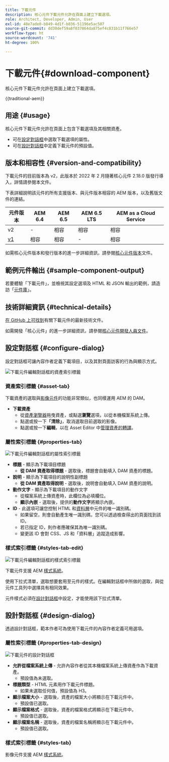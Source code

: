 ```yaml
---
title: 下載元件
description: 核心元件下載元件允許在頁面上建立下載選項。
role: Architect, Developer, Admin, User
exl-id: 48e7ade0-b849-4d1f-b836-51196e5ac507
source-git-commit: dd30def59a8f037864da875ef4c831b11f766e57
workflow-type: ht
source-wordcount: '741'
ht-degree: 100%

---
```



# 下載元件{#download-component}

核心元件下載元件允許在頁面上建立下載選項。

{{traditional-aem}}

## 用途 {#usage}

核心元件下載元件允許在頁面上包含下載選項及其相關資產。

* 可在[設定對話框](#configure-dialog)中選取下載選項的屬性。
* 可在[設計對話框](#design-dialog)中定義下載元件的預設值。

## 版本和相容性 {#version-and-compatibility}

下載元件的目前版本為 v2，此版本於 2022 年 2 月隨著核心元件 2.18.0 版發行導入，詳情請參閱本文件。

下表詳細說明該元件的所有支援版本、與元件版本相容的 AEM 版本，以及舊版文件的連結。

| 元件版本 | AEM 6.4 | AEM 6.5 | AEM 6.5 LTS | AEM as a Cloud Service |
|--- |--- |---|---|---|
| v2 | - | 相容 | 相容 | 相容 |
| [v1](v1/download.md) | 相容 | 相容 | - | 相容 |

如需核心元件版本和發行版本的進一步詳細資訊，請參閱[核心元件版本](/help/versions.md)文件。

## 範例元件輸出 {#sample-component-output}

若要體驗「下載元件」，並檢視其設定選項及 HTML 和 JSON 輸出的範例，請造訪「[元件庫](https://adobe.com/go/aem_cmp_library_download)」。

## 技術詳細資訊 {#technical-details}

[在 GitHub 上可找到](https://adobe.com/go/aem_cmp_tech_download_v2)有關下載元件的最新技術文件。

如需開發「核心元件」的進一步詳細資訊，請參閱[核心元件開發人員文件](/help/developing/overview.md)。

## 設定對話框 {#configure-dialog}

設定對話框可讓內容作者定義下載項目，以及其對頁面訪客的行為與顯示方式。

![下載元件編輯對話框的資產索引標籤](/help/assets/download-edit-asset.png)

### 資產索引標籤 {#asset-tab}

下載資產的選取與[影像元件](image.md)的功能非常類似，也同樣運用 AEM 的 DAM。

* **下載資產**
   * 從[資產瀏覽器](https://experienceleague.adobe.com/docs/experience-manager-cloud-service/sites/authoring/fundamentals/environment-tools.html)拖曳資產，或點選&#x200B;**瀏覽**&#x200B;選項，以從本機檔案系統上傳。
   * 點選或按一下&#x200B;**「清除」**，取消選取目前選取的影像。
   * 點選或按一下&#x200B;**編輯**，以在 Asset Editor 中[管理資產的轉譯](https://experienceleague.adobe.com/docs/experience-manager-cloud-service/assets/manage/manage-digital-assets.html)。

### 屬性索引標籤 {#properties-tab}

![下載元件編輯對話框的屬性索引標籤](/help/assets/download-edit-properties.png)

* **標題** - 顯示為下載項目標題
   * **從 DAM 資產取得標題** - 選取後，標題會自動填入 DAM 資產的標題。
* **說明** - 顯示為下載項目的說明性副標題
   * **從 DAM 資產取得說明** - 選取後，說明會自動填入 DAM 資產的說明。
* **動作文字** - 顯示為下載項目的動作文字
   * 從檔案系統上傳資產時，此欄位為必填欄位。
   * **顯示內嵌** - 選取後，提供的&#x200B;**動作文字**&#x200B;將顯示內嵌。
* **ID** - 此選項可讓您控制 HTML 和[資料層](/help/developing/data-layer/overview.md)中元件的唯一識別碼。
   * 如果留空，則會自動產生唯一識別碼，您可以透過檢查得出的頁面找到該 ID。
   * 若已指定 ID，則作者應確保其為唯一識別碼。
   * 變更該 ID 會對 CSS、JS 和「資料層」追蹤造成影響。

### 樣式索引標籤 {#styles-tab-edit}

![下載元件編輯對話框的樣式索引標籤](/help/assets/download-edit-styles.png)

下載元件支援 AEM [樣式系統](/help/get-started/authoring.md#component-styling)。

使用下拉式清單，選取想要套用至元件的樣式。在編輯對話框中所做的選取，與從元件工具列中選擇具有相同效果。

元件樣式必須在[設計對話框](#design-dialog)中設定，才能使用該下拉式清單。

## 設計對話框 {#design-dialog}

透過設計對話框，範本作者可為使用下載元件的內容作者定義可用選項。

### 屬性索引標籤 {#properties-tab-design}

![下載元件的設計對話框](/help/assets/download-design.png)

* **允許從檔案系統上傳** - 允許內容作者從其本機檔案系統上傳資產作為下載資產。
   * 預設值為未選取。
* **標題類型** - HTML 元素用作下載元件標題。
   * 如果未選取任何值，預設值為 H3。
* **顯示檔案大小** - 選取後，資產的檔案大小將顯示在下載元件中。
   * 預設值已選取。
* **顯示檔案格式** - 選取後，資產的檔案格式將顯示在下載元件中。
   * 預設值已選取。
* **顯示檔案名稱** - 選取後，資產的檔案名稱將顯示在下載元件中。
   * 預設值已選取。

### 樣式索引標籤 {#styles-tab}

影像元件支援 AEM [樣式系統](/help/get-started/authoring.md#component-styling)。
